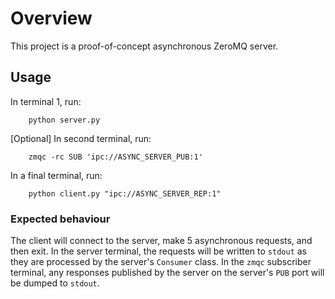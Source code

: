 # Overview

This project is a proof-of-concept asynchronous ZeroMQ server.

## Usage

In terminal 1, run:

```
    python server.py
```

[Optional] In second terminal, run:

```
    zmqc -rc SUB 'ipc://ASYNC_SERVER_PUB:1'
```

In a final terminal, run:

```
    python client.py "ipc://ASYNC_SERVER_REP:1"
```

### Expected behaviour

The client will connect to the server, make 5 asynchronous requests, and then
exit.  In the server terminal, the requests will be written to `stdout` as
they are processed by the server's `Consumer` class.  In the `zmqc` subscriber
terminal, any responses published by the server on the server's `PUB` port will
be dumped to `stdout`.

